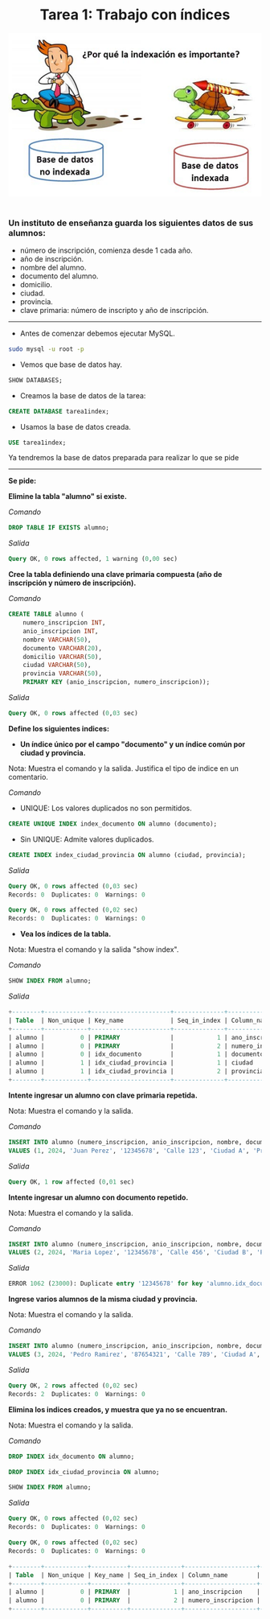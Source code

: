<div align="center">

# Tarea 1: Trabajo con índices
<img src="indices.jpeg"/>
</div>
<br>
<div aling="justify">

### Un instituto de enseñanza guarda los siguientes datos de sus alumnos:

- número de inscripción, comienza desde 1 cada año.
- año de inscripción.
- nombre del alumno.
- documento del alumno.
- domicilio.
- ciudad.
- provincia.
- clave primaria: número de inscripto y año de inscripción.

---

- Antes de comenzar debemos ejecutar MySQL.

``` bash
sudo mysql -u root -p
```

- Vemos que base de datos hay.

``` sql
SHOW DATABASES;
```

- Creamos la base de datos de la tarea:

``` sql
CREATE DATABASE tarea1index;
```

- Usamos la base de datos creada.

``` sql
USE tarea1index;
```

Ya tendremos la base de datos preparada para realizar lo que se pide

----

**Se pide:**

**Elimine la tabla "alumno" si existe.**

*Comando*

``` sql
DROP TABLE IF EXISTS alumno;
```

*Salida*

``` sql
Query OK, 0 rows affected, 1 warning (0,00 sec)
```

**Cree la tabla definiendo una clave primaria compuesta (año de inscripción y número de inscripción).**

*Comando*

``` sql
CREATE TABLE alumno (
    numero_inscripcion INT,
    anio_inscripcion INT,
    nombre VARCHAR(50),
    documento VARCHAR(20),
    domicilio VARCHAR(50),
    ciudad VARCHAR(50),
    provincia VARCHAR(50),
    PRIMARY KEY (anio_inscripcion, numero_inscripcion));
```

*Salida*

``` sql
Query OK, 0 rows affected (0,03 sec)
```

**Define los siguientes indices:**

- **Un índice único por el campo "documento" y un índice común por ciudad y provincia.**

Nota: Muestra el comando y la salida. Justifica el tipo de indice en un comentario.

*Comando*

- UNIQUE: Los valores duplicados no son permitidos.

``` sql
CREATE UNIQUE INDEX index_documento ON alumno (documento);
```

- Sin UNIQUE: Admite valores duplicados.

``` sql
CREATE INDEX index_ciudad_provincia ON alumno (ciudad, provincia);
```

*Salida*

``` sql
Query OK, 0 rows affected (0,03 sec)
Records: 0  Duplicates: 0  Warnings: 0
```

``` sql
Query OK, 0 rows affected (0,02 sec)
Records: 0  Duplicates: 0  Warnings: 0
```

- **Vea los índices de la tabla.**

Nota: Muestra el comando y la salida "show index".

*Comando*

``` sql
SHOW INDEX FROM alumno;
```

*Salida*

``` sql
+--------+------------+----------------------+--------------+--------------------+-----------+-------------+----------+--------+------+------------+---------+---------------+---------+------------+
| Table  | Non_unique | Key_name             | Seq_in_index | Column_name        | Collation | Cardinality | Sub_part | Packed | Null | Index_type | Comment | Index_comment | Visible | Expression |
+--------+------------+----------------------+--------------+--------------------+-----------+-------------+----------+--------+------+------------+---------+---------------+---------+------------+
| alumno |          0 | PRIMARY              |            1 | ano_inscripcion    | A         |           0 |     NULL |   NULL |      | BTREE      |         |               | YES     | NULL       |
| alumno |          0 | PRIMARY              |            2 | numero_inscripcion | A         |           0 |     NULL |   NULL |      | BTREE      |         |               | YES     | NULL       |
| alumno |          0 | idx_documento        |            1 | documento          | A         |           0 |     NULL |   NULL | YES  | BTREE      |         |               | YES     | NULL       |
| alumno |          1 | idx_ciudad_provincia |            1 | ciudad             | A         |           0 |     NULL |   NULL | YES  | BTREE      |         |               | YES     | NULL       |
| alumno |          1 | idx_ciudad_provincia |            2 | provincia          | A         |           0 |     NULL |   NULL | YES  | BTREE      |         |               | YES     | NULL       |
+--------+------------+----------------------+--------------+--------------------+-----------+-------------+----------+--------+------+------------+---------+---------------+---------+------------+

```

**Intente ingresar un alumno con clave primaria repetida.**

Nota: Muestra el comando y la salida.


*Comando*

``` sql
INSERT INTO alumno (numero_inscripcion, anio_inscripcion, nombre, documento, domicilio, ciudad, provincia)
VALUES (1, 2024, 'Juan Perez', '12345678', 'Calle 123', 'Ciudad A', 'Provincia X');
```

*Salida*

``` sql
Query OK, 1 row affected (0,01 sec)
```

**Intente ingresar un alumno con documento repetido.**

Nota: Muestra el comando y la salida.

*Comando*

``` sql
INSERT INTO alumno (numero_inscripcion, anio_inscripcion, nombre, documento, domicilio, ciudad, provincia)
VALUES (2, 2024, 'Maria Lopez', '12345678', 'Calle 456', 'Ciudad B', 'Provincia Y');
```

*Salida*

``` sql
ERROR 1062 (23000): Duplicate entry '12345678' for key 'alumno.idx_documento'
```

**Ingrese varios alumnos de la misma ciudad y provincia.**

Nota: Muestra el comando y la salida.

*Comando*

``` sql
INSERT INTO alumno (numero_inscripcion, anio_inscripcion, nombre, documento, domicilio, ciudad, provincia) 
VALUES (3, 2024, 'Pedro Ramirez', '87654321', 'Calle 789', 'Ciudad A', 'Provincia X'), (4, 2024, 'Ana Martinez', '98765432', 'Calle 012', 'Ciudad A', 'Provincia X');
```

*Salida*

``` sql
Query OK, 2 rows affected (0,02 sec)
Records: 2  Duplicates: 0  Warnings: 0
```

**Elimina los indices creados, y muestra que ya no se encuentran.**

Nota: Muestra el comando y la salida.

*Comando*

``` sql
DROP INDEX idx_documento ON alumno;
```
``` sql
DROP INDEX idx_ciudad_provincia ON alumno;
```
``` sql
SHOW INDEX FROM alumno;
```

*Salida*

``` sql
Query OK, 0 rows affected (0,02 sec)
Records: 0  Duplicates: 0  Warnings: 0
```
``` sql
Query OK, 0 rows affected (0,02 sec)
Records: 0  Duplicates: 0  Warnings: 0
```
``` sql
+--------+------------+----------+--------------+--------------------+-----------+-------------+----------+--------+------+------------+---------+---------------+---------+------------+
| Table  | Non_unique | Key_name | Seq_in_index | Column_name        | Collation | Cardinality | Sub_part | Packed | Null | Index_type | Comment | Index_comment | Visible | Expression |
+--------+------------+----------+--------------+--------------------+-----------+-------------+----------+--------+------+------------+---------+---------------+---------+------------+
| alumno |          0 | PRIMARY  |            1 | ano_inscripcion    | A         |           0 |     NULL |   NULL |      | BTREE      |         |               | YES     | NULL       |
| alumno |          0 | PRIMARY  |            2 | numero_inscripcion | A         |           0 |     NULL |   NULL |      | BTREE      |         |               | YES     | NULL       |
+--------+------------+----------+--------------+--------------------+-----------+-------------+----------+--------+------+------------+---------+---------------+---------+------------+
```
</div>